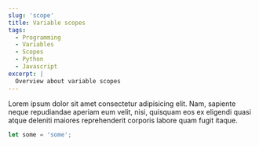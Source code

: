 ```yaml
---
slug: 'scope'
title: Variable scopes
tags:
  - Programming
  - Variables
  - Scopes
  - Python
  - Javascript  
excerpt: |
  Overview about variable scopes
---
```


Lorem ipsum dolor sit amet consectetur adipisicing elit. Nam, sapiente neque repudiandae aperiam eum velit, nisi, quisquam eos ex eligendi quasi atque deleniti maiores reprehenderit corporis labore quam fugit itaque.

```javascript
let some = 'some';
```
